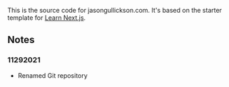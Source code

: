 This is the source code for jasongullickson.com.  It's based on the starter template for [Learn Next.js](https://nextjs.org/learn).

## Notes

### 11292021

* Renamed Git repository
